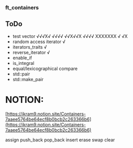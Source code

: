 ### ft_containers

## ToDo 
* test vector √√√X√ √√√√ √√X√√X √√√√ XXXXXXX √ √X
* random access iterator √
* iterators_traits √
* reverse_iterator √
* enable_if
* is_integral
* equal/lexicographical compare
* std::pair
* std::make_pair


# NOTION:
[https://ikram9.notion.site/Containers-7aaee5764be64ecf8b0bcb2c263366b6](https://ikram9.notion.site/Containers-7aaee5764be64ecf8b0bcb2c263366b6)


assign
push_back
pop_back
insert
erase
swap
clear